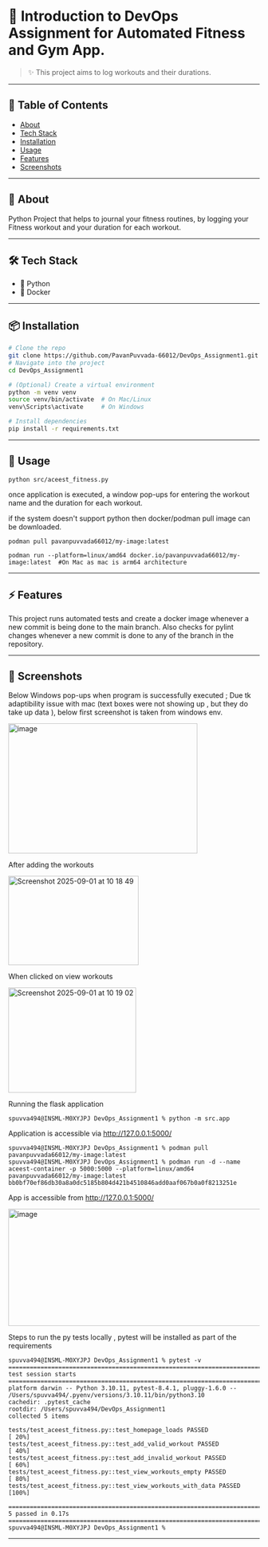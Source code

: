 # 📌 Introduction to DevOps Assignment for Automated Fitness and Gym App.

> ✨ This project aims to log workouts and their durations.

---

## 📖 Table of Contents
- [About](#-about)
- [Tech Stack](#-tech-stack)
- [Installation](#-installation)
- [Usage](#-usage)
- [Features](#-features)
- [Screenshots](#-screenshots)

---
## 📌 About
Python Project that helps to journal your fitness routines, by logging your Fitness workout and your duration for each workout. 

---
## 🛠 Tech Stack
- 🐍 Python  
- 🐳 Docker 
---

## 📦 Installation

```bash
# Clone the repo
git clone https://github.com/PavanPuvvada-66012/DevOps_Assignment1.git
# Navigate into the project
cd DevOps_Assignment1

# (Optional) Create a virtual environment
python -m venv venv
source venv/bin/activate  # On Mac/Linux
venv\Scripts\activate     # On Windows

# Install dependencies
pip install -r requirements.txt

```
---
## 🚀 Usage
```
python src/aceest_fitness.py 
```
once application is executed, a window pop-ups for entering the workout name and the duration for each workout. 


if the system doesn't support python then docker/podman pull image can be downloaded. 

```
podman pull pavanpuvvada66012/my-image:latest

podman run --platform=linux/amd64 docker.io/pavanpuvvada66012/my-image:latest  #On Mac as mac is arm64 architecture
```

---
## ⚡ Features

This project runs automated tests and create a docker image whenever a new commit is being done to the main branch. Also checks for pylint changes whenever a new commit is done to any of the branch in the repository. 

---

## 📸 Screenshots

Below Windows pop-ups when program is successfully executed ; Due tk adaptibility issue with mac (text boxes were not showing up , but they do take up data ), below first screenshot is taken from windows env. 

<img width="379" height="261" alt="image" src="https://github.com/user-attachments/assets/51b156ff-9380-4dbd-b25c-d1c7fadcdfb6" />


After adding the workouts

<img width="261" height="179" alt="Screenshot 2025-09-01 at 10 18 49" src="https://github.com/user-attachments/assets/b7d07203-c53d-4181-ae50-0937bd080186" />



When clicked on view workouts

<img width="256" height="211" alt="Screenshot 2025-09-01 at 10 19 02" src="https://github.com/user-attachments/assets/07b03b9d-81be-4fe2-a729-733facd93706" />


Running the flask application

```
spuvva494@INSML-M0XYJPJ DevOps_Assignment1 % python -m src.app
```
Application is accessible via http://127.0.0.1:5000/ 

```
spuvva494@INSML-M0XYJPJ DevOps_Assignment1 % podman pull pavanpuvvada66012/my-image:latest
spuvva494@INSML-M0XYJPJ DevOps_Assignment1 % podman run -d --name aceest-container -p 5000:5000 --platform=linux/amd64  pavanpuvvada66012/my-image:latest
bb0bf70ef86db30a8a0dc5185b804d421b4510846add0aaf067b0a0f8213251e
```
App is accessible from http://127.0.0.1:5000/

<img width="571" height="235" alt="image" src="https://github.com/user-attachments/assets/54a8bcd5-3f44-4ef3-b114-27c439c0c05f" />


Steps to run the py tests locally , pytest will be installed as part of the requirements

```
spuvva494@INSML-M0XYJPJ DevOps_Assignment1 % pytest -v
=========================================================================== test session starts ===========================================================================
platform darwin -- Python 3.10.11, pytest-8.4.1, pluggy-1.6.0 -- /Users/spuvva494/.pyenv/versions/3.10.11/bin/python3.10
cachedir: .pytest_cache
rootdir: /Users/spuvva494/DevOps_Assignment1
collected 5 items

tests/test_aceest_fitness.py::test_homepage_loads PASSED                                                                                                            [ 20%]
tests/test_aceest_fitness.py::test_add_valid_workout PASSED                                                                                                         [ 40%]
tests/test_aceest_fitness.py::test_add_invalid_workout PASSED                                                                                                       [ 60%]
tests/test_aceest_fitness.py::test_view_workouts_empty PASSED                                                                                                       [ 80%]
tests/test_aceest_fitness.py::test_view_workouts_with_data PASSED                                                                                                   [100%]

============================================================================ 5 passed in 0.17s ============================================================================
spuvva494@INSML-M0XYJPJ DevOps_Assignment1 %
```

---


